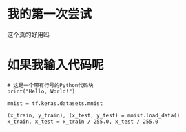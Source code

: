 # 我的第一次尝试
这个真的好用吗

# 如果我输入代码呢
```python{number}
# 这是一个带有行号的Python代码块
print("Hello, World!")
```
```
mnist = tf.keras.datasets.mnist

(x_train, y_train), (x_test, y_test) = mnist.load_data()
x_train, x_test = x_train / 255.0, x_test / 255.0
```